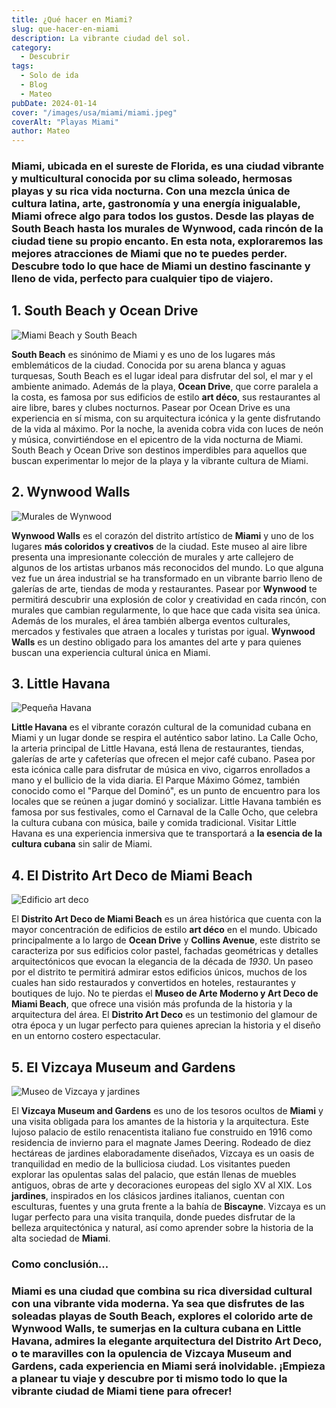 ```yaml
---
title: ¿Qué hacer en Miami?
slug: que-hacer-en-miami
description: La vibrante ciudad del sol.
category:
  - Descubrir
tags:
  - Solo de ida
  - Blog
  - Mateo
pubDate: 2024-01-14
cover: "/images/usa/miami/miami.jpeg"
coverAlt: "Playas Miami"
author: Mateo 
---
```

### **Miami**, ubicada en el sureste de Florida, es una ciudad vibrante y multicultural conocida por su clima soleado, hermosas playas y su rica vida nocturna. Con una mezcla única de cultura latina, arte, gastronomía y una energía inigualable, Miami ofrece algo para todos los gustos. Desde las playas de South Beach hasta los murales de Wynwood, cada rincón de la ciudad tiene su propio encanto. En esta nota, exploraremos las mejores atracciones de Miami que no te puedes perder. Descubre todo lo que hace de Miami un destino fascinante y lleno de vida, perfecto para cualquier tipo de viajero.

## 1. South Beach y Ocean Drive 
<img src="/public/images/usa/miami/ocean-drive.jpeg" alt="Miami Beach y South Beach">

**South Beach** es sinónimo de Miami y es uno de los lugares más emblemáticos de la ciudad. Conocida por su arena blanca y aguas turquesas, South Beach es el lugar ideal para disfrutar del sol, el mar y el ambiente animado. Además de la playa, **Ocean Drive**, que corre paralela a la costa, es famosa por sus edificios de estilo **art déco**, sus restaurantes al aire libre, bares y clubes nocturnos. Pasear por Ocean Drive es una experiencia en sí misma, con su arquitectura icónica y la gente disfrutando de la vida al máximo. Por la noche, la avenida cobra vida con luces de neón y música, convirtiéndose en el epicentro de la vida nocturna de Miami. South Beach y Ocean Drive son destinos imperdibles para aquellos que buscan experimentar lo mejor de la playa y la vibrante cultura de Miami.

## 2. Wynwood Walls 
<img src="/public/images/usa/miami/wynwood.jpg" alt="Murales de Wynwood">

**Wynwood Walls** es el corazón del distrito artístico de **Miami** y uno de los lugares **más coloridos y creativos** de la ciudad. Este museo al aire libre presenta una impresionante colección de murales y arte callejero de algunos de los artistas urbanos más reconocidos del mundo. Lo que alguna vez fue un área industrial se ha transformado en un vibrante barrio lleno de galerías de arte, tiendas de moda y restaurantes. Pasear por **Wynwood** te permitirá descubrir una explosión de color y creatividad en cada rincón, con murales que cambian regularmente, lo que hace que cada visita sea única. Además de los murales, el área también alberga eventos culturales, mercados y festivales que atraen a locales y turistas por igual. **Wynwood Walls** es un destino obligado para los amantes del arte y para quienes buscan una experiencia cultural única en Miami.

## 3. Little Havana 
<img src="/public/images/usa/miami/little-havana.jpg" alt="Pequeña Havana">

**Little Havana** es el vibrante corazón cultural de la comunidad cubana en Miami y un lugar donde se respira el auténtico sabor latino. La Calle Ocho, la arteria principal de Little Havana, está llena de restaurantes, tiendas, galerías de arte y cafeterías que ofrecen el mejor café cubano. Pasea por esta icónica calle para disfrutar de música en vivo, cigarros enrollados a mano y el bullicio de la vida diaria. El Parque Máximo Gómez, también conocido como el "Parque del Dominó", es un punto de encuentro para los locales que se reúnen a jugar dominó y socializar. Little Havana también es famosa por sus festivales, como el Carnaval de la Calle Ocho, que celebra la cultura cubana con música, baile y comida tradicional. Visitar Little Havana es una experiencia inmersiva que te transportará a **la esencia de la cultura cubana** sin salir de Miami.

## 4. El Distrito Art Deco de Miami Beach 
<img src="/public/images/usa/miami/art-deco.jpg" alt="Edificio art deco">

El **Distrito Art Deco de Miami Beach** es un área histórica que cuenta con la mayor concentración de edificios de estilo **art déco** en el mundo. Ubicado principalmente a lo largo de **Ocean Drive** y **Collins Avenue**, este distrito se caracteriza por sus edificios color pastel, fachadas geométricas y detalles arquitectónicos que evocan la elegancia de la década de *1930*. Un paseo por el distrito te permitirá admirar estos edificios únicos, muchos de los cuales han sido restaurados y convertidos en hoteles, restaurantes y boutiques de lujo. No te pierdas el **Museo de Arte Moderno y Art Deco de Miami Beach**, que ofrece una visión más profunda de la historia y la arquitectura del área. El **Distrito Art Deco** es un testimonio del glamour de otra época y un lugar perfecto para quienes aprecian la historia y el diseño en un entorno costero espectacular.

## 5. El Vizcaya Museum and Gardens 
<img src="/public/images/usa/miami/vizcaya.png" alt="Museo de Vizcaya y jardines">

El **Vizcaya Museum and Gardens** es uno de los tesoros ocultos de **Miami** y una visita obligada para los amantes de la historia y la arquitectura. Este lujoso palacio de estilo renacentista italiano fue construido en 1916 como residencia de invierno para el magnate James Deering. Rodeado de diez hectáreas de jardines elaboradamente diseñados, Vizcaya es un oasis de tranquilidad en medio de la bulliciosa ciudad. Los visitantes pueden explorar las opulentas salas del palacio, que están llenas de muebles antiguos, obras de arte y decoraciones europeas del siglo XV al XIX. Los **jardines**, inspirados en los clásicos jardines italianos, cuentan con esculturas, fuentes y una gruta frente a la bahía de **Biscayne**. Vizcaya es un lugar perfecto para una visita tranquila, donde puedes disfrutar de la belleza arquitectónica y natural, así como aprender sobre la historia de la alta sociedad de **Miami**.

### Como conclusión... 

### Miami es una ciudad que combina su rica diversidad cultural con una vibrante vida moderna. Ya sea que disfrutes de las soleadas playas de South Beach, explores el colorido arte de Wynwood Walls, te sumerjas en la cultura cubana en Little Havana, admires la elegante arquitectura del Distrito Art Deco, o te maravilles con la opulencia de Vizcaya Museum and Gardens, cada experiencia en Miami será inolvidable. ¡Empieza a planear tu viaje y descubre por ti mismo todo lo que la vibrante ciudad de Miami tiene para ofrecer!
